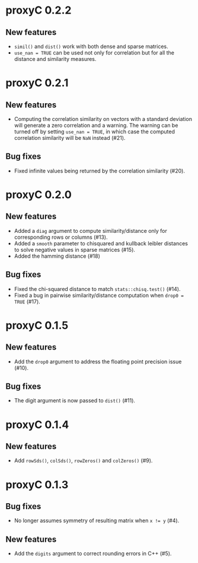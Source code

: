 # proxyC 0.2.2

## New features
- `simil()` and `dist()` work with both dense and sparse matrices.
- `use_nan = TRUE` can be used not only for correlation but for all the distance 
  and similarity measures.

# proxyC 0.2.1

## New features
- Computing the correlation similarity on vectors with a standard deviation will 
  generate a zero correlation and a warning. The warning can be turned off by 
  setting `use_nan = TRUE`, in which case the computed correlation similarity 
  will be `NaN` instead (#21).

## Bug fixes
- Fixed infinite values being returned by the correlation similarity (#20).

# proxyC 0.2.0

## New features
- Added a `diag` argument to compute similarity/distance only for corresponding 
  rows or columns (#13).
- Added a `smooth` parameter to chisquared and kullback leibler distances to 
  solve negative values in sparse matrices (#15).
- Added the hamming distance (#18)

## Bug fixes
- Fixed the chi-squared distance to match `stats::chisq.test()` (#14).
- Fixed a bug in pairwise similarity/distance computation when `drop0 = TRUE` 
  (#17).

# proxyC 0.1.5

## New features
- Add the `drop0` argument to address the floating point precision issue (#10).

## Bug fixes
- The digit argument is now passed to `dist()` (#11).

# proxyC 0.1.4

## New features
- Add `rowSds()`, `colSds()`, `rowZeros()` and `colZeros()` (#9).

# proxyC 0.1.3

## Bug fixes
- No longer assumes symmetry of resulting matrix when `x != y` (#4).

## New features
- Add the `digits` argument to correct rounding errors in C++ (#5).
